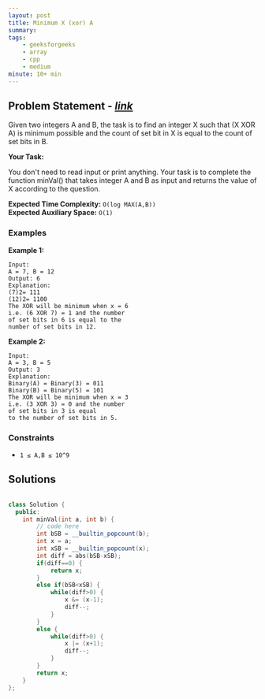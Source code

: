 ```yaml
---
layout: post
title: Minimum X (xor) A                       
summary:
tags:
    - geeksforgeeks
    - array
    - cpp
    - medium
minute: 10+ min
---
```


## Problem Statement - [*link*](https://practice.geeksforgeeks.org/problems/1fc4278adf2a36780f637c7b4cd06391dd1487e4/1)  

Given two integers A and B, the task is to find an integer X such that (X XOR A) is minimum possible and the count of set bit in X is equal to the count of set bits in B.
 

**Your Task:** 

You don't need to read input or print anything. Your task is to complete the function minVal() that takes integer A and B as input and returns the value of X according to the question.


**Expected Time Complexity:** `O(log MAX(A,B))`              
**Expected Auxiliary Space:** `O(1)`


### Examples

**Example 1:**   
```
Input: 
A = 7, B = 12
Output: 6
Explanation:
(7)2= 111
(12)2= 1100
The XOR will be minimum when x = 6 
i.e. (6 XOR 7) = 1 and the number 
of set bits in 6 is equal to the 
number of set bits in 12.
```

**Example 2:**   
```
Input: 
A = 3, B = 5
Output: 3
Explanation:
Binary(A) = Binary(3) = 011
Binary(B) = Binary(5) = 101
The XOR will be minimum when x = 3
i.e. (3 XOR 3) = 0 and the number
of set bits in 3 is equal
to the number of set bits in 5.
```

### Constraints

+ `1 ≤ A,B ≤ 10^9`

## Solutions

```cpp

class Solution {
  public:
    int minVal(int a, int b) {
        // code here
        int bSB = __builtin_popcount(b);
        int x = a;
        int xSB = __builtin_popcount(x);
        int diff = abs(bSB-xSB);
        if(diff==0) {
            return x;
        }
        else if(bSB<xSB) {
            while(diff>0) {
                x &= (x-1);
                diff--;
            }
        }
        else {
            while(diff>0) {
                x |= (x+1);
                diff--;
            }
        }
        return x;
    }
};

```

